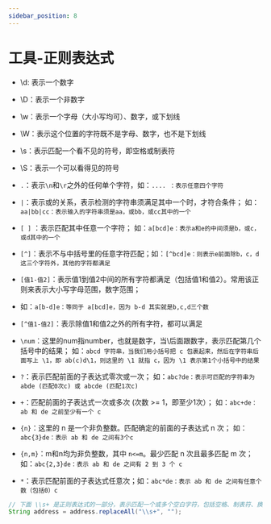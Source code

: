 ```yaml
---
sidebar_position: 8
---
```


# 工具-正则表达式

- \d: 表示一个数字


- \D：表示一个非数字


- \w：表示一个字母（大小写均可）、数字，或下划线


- \W：表示这个位置的字符既不是字母、数字，也不是下划线


- \s：表示匹配一个看不见的符号，即空格或制表符


- \S：表示一个可以看得见的符号


- `.`：表示`\n`和`\r`之外的任何单个字符，如：`.... ：表示任意四个字符`


- `|`：表示或的关系，表示检测的字符串须满足其中一个时，才符合条件；
如：`aa|bb|cc：表示输入的字符串须是aa，或bb，或cc其中的一个`


- `[ ]` ：表示匹配其中任意一个字符；
如：`a[bcd]e：表示a和e的中间须是b，或c，或d其中的一个`


- `[^]`：表示不与中括号里的任意字符匹配；如：`[^bcd]e：则表示e前面除b，c，d这三个字符外，其他的字符都满足`


- `[值1-值2]`：表示值1到值2中间的所有字符都满足（包括值1和值2）。常用该正则来表示大小写字母范围，数字范围；
- 如：`a[b-d]e：等同于 a[bcd]e，因为 b-d 其实就是b,c,d三个数`


- `[^值1-值2]`：表示除值1和值2之外的所有字符，都可以满足


- `\num`：这里的num指number，也就是数字，当\后面跟数字，表示匹配第几个括号中的结果；
如：`abcd 字符串，当我们用小括号把 c 包裹起来，然后在字符串后面写上 \1，即 ab(c)d\1，则这里的 \1 就指 c，因为 \1 表示第1个小括号中的结果`


- `?`：表示匹配前面的子表达式零次或一次；
如：`abc?de：表示可匹配的字符串为 abde (匹配0次c) 或 abcde (匹配1次c)`


- `+`：匹配前面的子表达式一次或多次 (次数 \>= 1，即至少1次）；
如：`abc+de：ab 和 de 之前至少有一个 c `


- `{n}`：这里的 n 是一个非负整数。匹配确定的前面的子表达式 n 次；
如：`abc{3}de：表示 ab 和 de 之间有3个c`


- `{n,m}`：m和n均为非负整数，其中 `n<=m`。最少匹配 n 次且最多匹配 m 次；
如：`abc{2,3}de：表示 ab 和 de 之间有 2 到 3 个 c`


- `*`：表示匹配前面的子表达式任意次；如：`abc*de：表示 ab 和 de 之间有任意个数（包括0）c `


```java
// 下面 \\s+ 是正则表达式的一部分，表示匹配一个或多个空白字符，包括空格、制表符、换页符等
String address = address.replaceAll("\\s+", "");
```